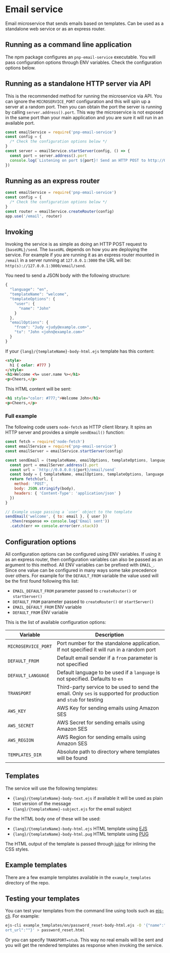 # Email service

Email microservice that sends emails based on templates. Can be used as a standalone web service or as an express router.

## Running as a command line application

The npm package configures an `pnp-email-service` executable. You will pass configuration options
through ENV variables. Check the configuration options below.

## Running as a standalone HTTP server via API

This is the recommended method for running the microservice via API. You can ignore the `MICROSERVICE_PORT` configuration and this will spin up a server at a random port. Then you can obtain the port the server is running by calling `server.address().port`. This way the microservice is not exposed in the same port than your main application and you are sure it will run in an available port.

```javascript
const emailService = require('pnp-email-service')
const config = {
  /* Check the configuration options below */
}
const server = emailService.startServer(config, () => {
  const port = server.address().port
  console.log(`Listening on port ${port}! Send an HTTP POST to http://0.0.0.0:${port}/email/send for sending an email`)
})
```

## Running as an express router

```javascript
const emailService = require('pnp-email-service')
const config = {
  /* Check the configuration options below */
}
const router = emailService.createRouter(config)
app.use('/email', router)
```

## Invoking

Invoking the service is as simple as doing an HTTP POST request to `{baseURL}/send`. The `baseURL` depends on how you are deploying the service. For example if you are running it as an express router mounted in `/email` in a server running at `127.0.0.1:3000` the URL will be: `http(s)://127.0.0.1:3000/email/send`.

You need to send a JSON body with the following structure:

```javascript
{
  "language": "en",
  "templateName": "welcome",
  "templateOptions": {
    "user": {
      "name": "John"
    }
  },
  "emailOptions": {
    "from": "Judy <judy@example.com>",
    "to": "John <john@example.com>"
  }
}
```

If your `{lang}/{templateName}-body-html.ejs` template has this content:

```html
<style>
  h1 { color: #777 }
</style>
<h1>Welcome <%= user.name %></h1>
<p>Cheers,</p>
```

This HTML content will be sent:

```html
<h1 style="color: #777;">Welcome John</h1>
<p>Cheers,</p>
```

### Full example

The following code users `node-fetch` as HTTP client library. It spins an HTTP server and provides a simple `sendEmail()` function:

```javascript
const fetch = require('node-fetch')
const emailService = require('pnp-email-service')
const emailServer = emailService.startServer(config)

const sendEmail = (templateName, emailOptions, templateOptions, language) => {
  const port = emailServer.address().port
  const url = `http://0.0.0.0:${port}/email/send`
  const body = { templateName, emailOptions, templateOptions, language }
  return fetch(url, {
    method: 'POST',
    body: JSON.stringify(body),
    headers: { 'Content-Type': 'application/json' }
  })
}

// Example usage passing a `user` object to the template
sendEmail('welcome', { to: email }, { user })
  .then(response => console.log('Email sent'))
  .catch(err => console.error(err.stack))
```

## Configuration options

All configuration options can be configured using ENV variables. If using it as an express router, then configuration variables can also be passed as an argument to this method. All ENV variables can be prefixed with `EMAIL_`. Since one value can be configured in many ways some take precedence over others. For example for the `DEFAULT_FROM` variable the value used will be the first found following this list:

- `EMAIL_DEFAULT_FROM` parameter passed to `createRouter()` or `startServer()`
- `DEFAULT_FROM` parameter passed to `createRouter()` or `startServer()`
- `EMAIL_DEFAULT_FROM` ENV variable
- `DEFAULT_FROM` ENV variable

This is the list of available configuration options:

| Variable | Description |
| --- | --- |
| `MICROSERVICE_PORT` | Port number for the standalone application. If not specified it will run in a random port |
| `DEFAULT_FROM` | Default email sender if a `from` parameter is not specified |
| `DEFAULT_LANGUAGE` | Default language to be used if a `language` is not specified. Defaults to `en` |
| `TRANSPORT` | Third-party service to be used to send the email. Only `ses` is supported for production and `stub` for testing |
| `AWS_KEY` | AWS Key for sending emails using Amazon SES |
| `AWS_SECRET` | AWS Secret for sending emails using Amazon SES |
| `AWS_REGION` | AWS Region for sending emails using Amazon SES |
| `TEMPLATES_DIR` | Absolute path to directory where templates will be found |

## Templates

The service will use the following templates:

- `{lang}/{templateName}-body-text.ejs` if available it will be used as plain text version of the message
- `{lang}/{templateName}-subject.ejs` for the email subject

For the HTML body one of these will be used:

- `{lang}/{templateName}-body-html.ejs` HTML template using [EJS](http://ejs.co)
- `{lang}/{templateName}-body-html.pug` HTML template using [PUG](https://pugjs.org)

The HTML output of the template is passed through [juice](https://github.com/Automattic/juice) for inlining the CSS styles.

## Example templates

There are a few example templates available in the `example_templates` directory of the repo.

## Testing your templates

You can test your templates from the command line using tools such as [ejs-cli](https://www.npmjs.com/package/ejs-cli). For example:

```bash
ejs-cli example_templates/en/password_reset-body-html.ejs -O '{"name":"John","action_url":"http://","operating_system":"","browser_name":"","supp
ort_url":""}' > password_reset.html
```

Or you can specify `TRANSPORT=stub`. This way no real emails will be sent and you will get the rendered templates as response when invoking the service.
